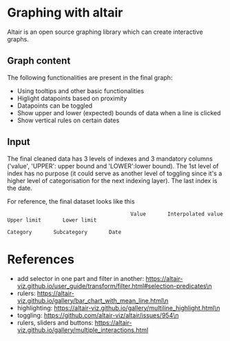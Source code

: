 # Graphing with altair
Altair is an open source graphing library which can create interactive graphs.


## Graph content
The following functionalities are present in the final graph: 
* Using tooltips and other basic functionalities
* Higlight datapoints based on proximity
* Datapoints can be toggled
* Show upper and lower (expected) bounds of data when a line is clicked
* Show vertical rules on certain dates

## Input
The final cleaned data has 3 levels of indexes and 3 mandatory columns ('value', 'UPPER': upper bound and 'LOWER':lower bound). The 1st level of index has no purpose (it could serve as another level of toggling since it's a higher level of categorisation for the next indexing layer). The last index is the date.

For reference, the final dataset looks like this

```
                                        Value       Interpolated value       Upper limit       Lower limit

Category       Subcategory       Date
```

# References
* add selector in one part and filter in another: https://altair-viz.github.io/user_guide/transform/filter.html#selection-predicates\n
* rulers: https://altair-viz.github.io/gallery/bar_chart_with_mean_line.html\n
* highlighting: https://altair-viz.github.io/gallery/multiline_highlight.html\n
* toggling: https://github.com/altair-viz/altair/issues/954\n
* rulers, sliders and buttons: https://altair-viz.github.io/gallery/multiple_interactions.html


